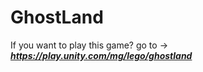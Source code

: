# GhostLand

If you want to play this game?
go to -> **_https://play.unity.com/mg/lego/ghostland_**
